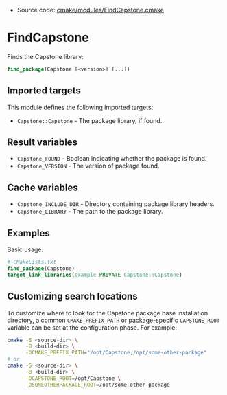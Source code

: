 <!-- This is auto-generated file. -->
* Source code: [cmake/modules/FindCapstone.cmake](https://github.com/petk/php-build-system/blob/master/cmake/cmake/modules/FindCapstone.cmake)

# FindCapstone

Finds the Capstone library:

```cmake
find_package(Capstone [<version>] [...])
```

## Imported targets

This module defines the following imported targets:

* `Capstone::Capstone` - The package library, if found.

## Result variables

* `Capstone_FOUND` - Boolean indicating whether the package is found.
* `Capstone_VERSION` - The version of package found.

## Cache variables

* `Capstone_INCLUDE_DIR` - Directory containing package library headers.
* `Capstone_LIBRARY` - The path to the package library.

## Examples

Basic usage:

```cmake
# CMakeLists.txt
find_package(Capstone)
target_link_libraries(example PRIVATE Capstone::Capstone)
```

## Customizing search locations

To customize where to look for the Capstone package base
installation directory, a common `CMAKE_PREFIX_PATH` or
package-specific `CAPSTONE_ROOT` variable can be set at
the configuration phase. For example:

```sh
cmake -S <source-dir> \
      -B <build-dir> \
      -DCMAKE_PREFIX_PATH="/opt/Capstone;/opt/some-other-package"
# or
cmake -S <source-dir> \
      -B <build-dir> \
      -DCAPSTONE_ROOT=/opt/Capstone \
      -DSOMEOTHERPACKAGE_ROOT=/opt/some-other-package
```
